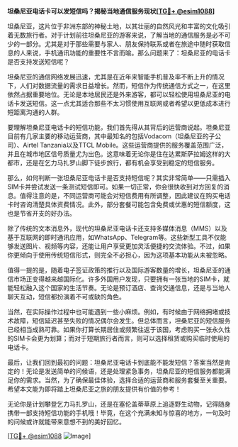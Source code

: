 **坦桑尼亚电话卡可以发短信吗？揭秘当地通信服务现状[[TG💪+ @esim1088](https://t.me/s/esim1088)]**

坦桑尼亚，这片位于非洲东部的神秘土地，以其壮丽的自然风光和丰富的文化吸引着无数旅行者。对于计划前往坦桑尼亚的游客来说，了解当地的通信服务是必不可少的一部分。尤其是对于那些需要与家人、朋友保持联系或者在旅途中随时获取信息的人来说，手机通讯功能的重要性不言而喻。那么问题来了：坦桑尼亚的电话卡是否支持发送短信呢？

坦桑尼亚的通信网络发展迅速，尤其是在近年来智能手机普及率不断上升的情况下，人们对数据流量的需求日益增长。然而，短信作为传统通信方式之一，在这里依然占据重要地位。无论是本地居民还是外来游客，都可以轻松使用坦桑尼亚的电话卡发送短信。这一点尤其适合那些不太习惯使用互联网或者希望以更低成本进行短距离沟通的人群。

要理解坦桑尼亚电话卡的短信功能，我们首先得从其背后的运营商说起。坦桑尼亚目前有几家主要的移动运营商，其中最知名的包括Vodacom（坦桑尼亚的子公司）、Airtel Tanzania以及TTCL Mobile。这些运营商提供的服务覆盖范围广泛，并且在城市地区信号质量尤为出色。这意味着无论你是住在达累斯萨拉姆这样的大都市，还是在乞力马扎罗山脚下徒步旅行，都有机会享受到稳定的短信服务。

那么，如何判断一张坦桑尼亚电话卡是否支持短信呢？其实非常简单——只需插入SIM卡并尝试发送一条测试短信即可。如果一切正常，你会很快收到对方回复的消息。值得注意的是，不同运营商可能会对短信费用有所调整，因此建议在购买电话卡时咨询清楚具体资费情况。此外，部分套餐可能包含免费或优惠的短信额度，这也是节省开支的好办法。

除了传统的文本消息外，现代的坦桑尼亚电话卡还支持多媒体消息（MMS）以及基于互联网的即时通讯应用，如WhatsApp、Telegram等。这些新型工具不仅能够发送图片、视频等内容，还能让用户享受更加灵活便捷的交流体验。不过，如果你更倾向于使用传统短信形式，则完全不必担心，因为这项基本功能从未被忽略。

值得一提的是，随着电子签证政策的推行以及国际游客数量的增长，坦桑尼亚的通信市场正变得越来越国际化。许多外国用户发现，只要拥有一张当地的SIM卡，就能轻松融入这个国家的生活节奏。无论是预订酒店、查询交通信息，还是与当地人聊天互动，短信都扮演着不可或缺的角色。

当然，在实际操作过程中也可能遇到一些小麻烦。例如，有时候由于网络拥堵或技术故障，短信延迟甚至失败的情况偶尔会发生。但总体而言，坦桑尼亚的短信服务已经相当成熟可靠。如果你打算长期居住或频繁往返于该国，考虑购买一张永久性的SIM卡会更为划算；而对于短期旅行者而言，则可以选择租赁或购买临时使用的电话卡。

最后，让我们回到最初的问题：坦桑尼亚电话卡到底能不能发短信？答案当然是肯定的！无论是发送简单的问候语，还是处理紧急事务，坦桑尼亚的短信服务都能满足你的需求。当然，为了确保最佳体验，选择合适的运营商和服务套餐至关重要。希望本文能为即将踏上坦桑尼亚之旅的朋友提供有价值的参考！

无论你是计划攀登乞力马扎罗山，还是在塞伦盖蒂草原上追逐野生动物，记得随身携带一部支持短信功能的手机哦！毕竟，在这个充满未知与惊喜的地方，一句及时的问候或许就能带来意想不到的美好回忆。

[[TG💪+ @esim1088](https://t.me/s/esim1088) ![Image](https://i.postimg.cc/4NQfJmqS/Snipaste-2025-05-13-00-14-12.png)]